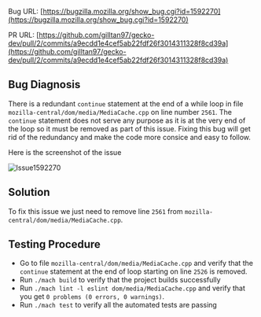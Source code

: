 Bug URL: [https://bugzilla.mozilla.org/show_bug.cgi?id=1592270](https://bugzilla.mozilla.org/show_bug.cgi?id=1592270)

PR URL: [https://github.com/gilltan97/gecko-dev/pull/2/commits/a9ecdd1e4cef5ab22fdf26f3014311328f8cd39a](https://github.com/gilltan97/gecko-dev/pull/2/commits/a9ecdd1e4cef5ab22fdf26f3014311328f8cd39a)  

## Bug Diagnosis
There is a redundant `continue` statement at the end of a while loop in file `mozilla-central/dom/media/MediaCache.cpp` on line number `2561`. The `continue` statement does not serve any purpose as it is at the very end of the loop so it must be removed as part of this issue. Fixing this bug will get rid of the redundancy and make the code more consice and easy to follow.


Here is the screenshot of the issue 

![Issue1592270](https://github.com/gilltan97/gecko-dev/blob/fix/bug-1592270/docs/Issue.png)

## Solution 
To fix this issue we just need to remove line `2561` from `mozilla-central/dom/media/MediaCache.cpp`.

## Testing Procedure 
- Go to file `mozilla-central/dom/media/MediaCache.cpp` and verify that the `continue` statement at the end of loop starting on line `2526` is removed.
- Run `./mach build` to verify that the project builds successfully 
- Run `./mach lint -l eslint dom/media/MediaCache.cpp` and verify that you get `0 problems (0 errors, 0 warnings)`.
- Run `./mach test` to verify all the automated tests are passing
